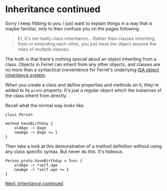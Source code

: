 # Inheritance continued

Sorry I keep fibbing to you. I just want to explain things in a way that
is maybe familiar, only to then confuse you on the pages following.

> Er, it's not really class inheritance... Rather than classes
> inheriting from or extending each other, you just have the object
> assume the roles of multiple classes.

The truth is that there's nothing special about an object inheriting from
a class. Objects in Ferret can inherit from any other objects, and classes
are no more than a syntactical convenience for Ferret's underlying
[ISA object inheritance system](../Inheritance.md).

When you create a class and define properties and methods on it, they're
added to its `proto` property. It's just a regular object which the
instances of the class inherit from directly.

Recall what the normal way looks like.

    class Person

    method haveBirthday {
        oldAge -> @age
        newAge -> @age += 1
    }

Then take a look at this demonstration of a method definition without
using any class specific syntax. But never do this. It's hideous.

    Person.proto.haveBirthday = func {
        oldAge -> *self.age
        newAge -> *self.age += 1
    }

[Next: Inheritance continued](40-inheritance-3.md)